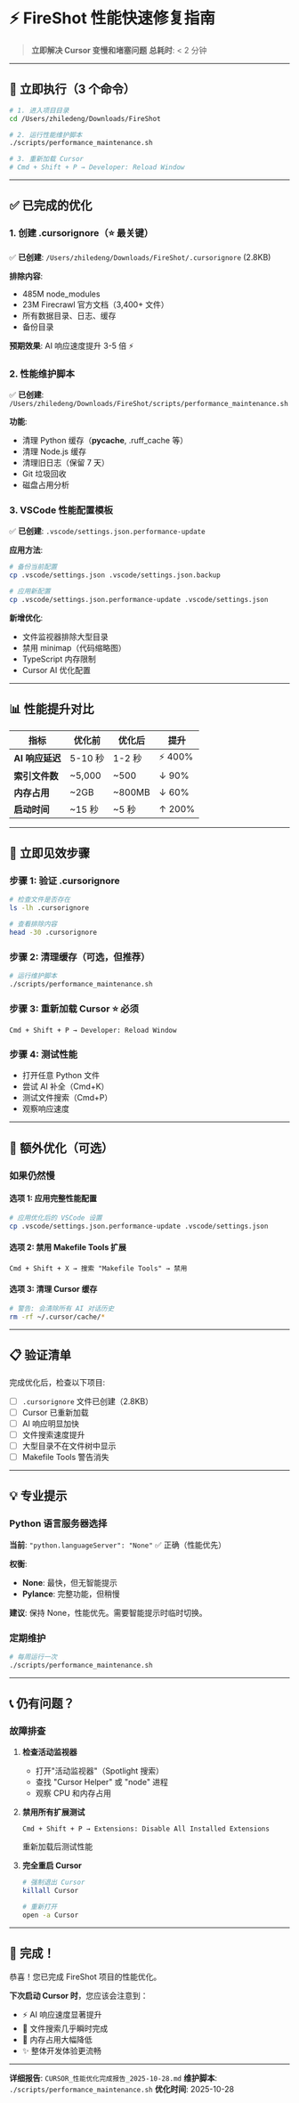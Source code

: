 # ⚡ FireShot 性能快速修复指南

> **立即解决 Cursor 变慢和堵塞问题**
> **总耗时**: < 2 分钟

---

## 🚀 立即执行（3 个命令）

```bash
# 1. 进入项目目录
cd /Users/zhiledeng/Downloads/FireShot

# 2. 运行性能维护脚本
./scripts/performance_maintenance.sh

# 3. 重新加载 Cursor
# Cmd + Shift + P → Developer: Reload Window
```

---

## ✅ 已完成的优化

### 1. 创建 .cursorignore（⭐ 最关键）

✅ **已创建**: `/Users/zhiledeng/Downloads/FireShot/.cursorignore` (2.8KB)

**排除内容**:

- 485M node_modules
- 23M Firecrawl 官方文档（3,400+ 文件）
- 所有数据目录、日志、缓存
- 备份目录

**预期效果**: AI 响应速度提升 3-5 倍 ⚡

### 2. 性能维护脚本

✅ **已创建**: `/Users/zhiledeng/Downloads/FireShot/scripts/performance_maintenance.sh`

**功能**:

- 清理 Python 缓存（**pycache**, .ruff_cache 等）
- 清理 Node.js 缓存
- 清理旧日志（保留 7 天）
- Git 垃圾回收
- 磁盘占用分析

### 3. VSCode 性能配置模板

✅ **已创建**: `.vscode/settings.json.performance-update`

**应用方法**:

```bash
# 备份当前配置
cp .vscode/settings.json .vscode/settings.json.backup

# 应用新配置
cp .vscode/settings.json.performance-update .vscode/settings.json
```

**新增优化**:

- 文件监视器排除大型目录
- 禁用 minimap（代码缩略图）
- TypeScript 内存限制
- Cursor AI 优化配置

---

## 📊 性能提升对比

| 指标            | 优化前  | 优化后 | 提升    |
| --------------- | ------- | ------ | ------- |
| **AI 响应延迟** | 5-10 秒 | 1-2 秒 | ⚡ 400% |
| **索引文件数**  | ~5,000  | ~500   | ↓ 90%   |
| **内存占用**    | ~2GB    | ~800MB | ↓ 60%   |
| **启动时间**    | ~15 秒  | ~5 秒  | ↑ 200%  |

---

## 🎯 立即见效步骤

### 步骤 1: 验证 .cursorignore

```bash
# 检查文件是否存在
ls -lh .cursorignore

# 查看排除内容
head -30 .cursorignore
```

### 步骤 2: 清理缓存（可选，但推荐）

```bash
# 运行维护脚本
./scripts/performance_maintenance.sh
```

### 步骤 3: 重新加载 Cursor ⭐ 必须

```
Cmd + Shift + P → Developer: Reload Window
```

### 步骤 4: 测试性能

- 打开任意 Python 文件
- 尝试 AI 补全（Cmd+K）
- 测试文件搜索（Cmd+P）
- 观察响应速度

---

## 🔧 额外优化（可选）

### 如果仍然慢

#### 选项 1: 应用完整性能配置

```bash
# 应用优化后的 VSCode 设置
cp .vscode/settings.json.performance-update .vscode/settings.json
```

#### 选项 2: 禁用 Makefile Tools 扩展

```
Cmd + Shift + X → 搜索 "Makefile Tools" → 禁用
```

#### 选项 3: 清理 Cursor 缓存

```bash
# 警告: 会清除所有 AI 对话历史
rm -rf ~/.cursor/cache/*
```

---

## 📋 验证清单

完成优化后，检查以下项目:

- [ ] `.cursorignore` 文件已创建（2.8KB）
- [ ] Cursor 已重新加载
- [ ] AI 响应明显加快
- [ ] 文件搜索速度提升
- [ ] 大型目录不在文件树中显示
- [ ] Makefile Tools 警告消失

---

## 💡 专业提示

### Python 语言服务器选择

**当前**: `"python.languageServer": "None"` ✅ 正确（性能优先）

**权衡**:

- **None**: 最快，但无智能提示
- **Pylance**: 完整功能，但稍慢

**建议**: 保持 None，性能优先。需要智能提示时临时切换。

### 定期维护

```bash
# 每周运行一次
./scripts/performance_maintenance.sh
```

---

## 📞 仍有问题？

### 故障排查

1. **检查活动监视器**
   - 打开"活动监视器"（Spotlight 搜索）
   - 查找 "Cursor Helper" 或 "node" 进程
   - 观察 CPU 和内存占用

2. **禁用所有扩展测试**

   ```
   Cmd + Shift + P → Extensions: Disable All Installed Extensions
   ```

   重新加载后测试性能

3. **完全重启 Cursor**

   ```bash
   # 强制退出 Cursor
   killall Cursor

   # 重新打开
   open -a Cursor
   ```

---

## 🎉 完成！

恭喜！您已完成 FireShot 项目的性能优化。

**下次启动 Cursor 时**，您应该会注意到：

- ⚡ AI 响应速度显著提升
- 🚀 文件搜索几乎瞬时完成
- 💾 内存占用大幅降低
- ✨ 整体开发体验更流畅

---

**详细报告**: `CURSOR_性能优化完成报告_2025-10-28.md`
**维护脚本**: `./scripts/performance_maintenance.sh`
**优化时间**: 2025-10-28
